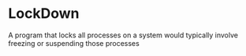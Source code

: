 # LockDown
A program that locks all processes on a system would typically involve freezing or suspending those processes
